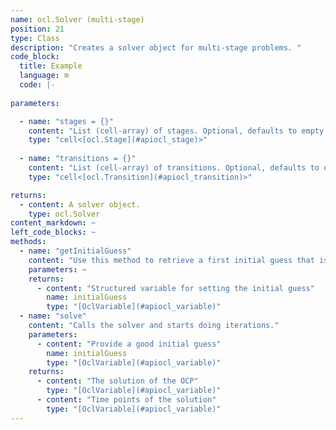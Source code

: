 ```yaml
--- 
name: ocl.Solver (multi-stage)
position: 21
type: Class
description: "Creates a solver object for multi-stage problems. "
code_block:
  title: Example
  language: m
  code: |- 
    
parameters: 

  - name: "stages = {}"
    content: "List (cell-array) of stages. Optional, defaults to empty list."
    type: "cell<[ocl.Stage](#apiocl_stage)>"
    
  - name: "transitions = {}"
    content: "List (cell-array) of transitions. Optional, defaults to empty list."
    type: "cell<[ocl.Transition](#apiocl_transition)>"

returns: 
  - content: A solver object.
    type: ocl.Solver
content_markdown: ~
left_code_blocks: ~
methods: 
  - name: "getInitialGuess"
    content: "Use this method to retrieve a first initial guess that is generated from the bounds. You can further modify this initial guess to improve the solver performance."
    parameters: ~
    returns: 
      - content: "Structured variable for setting the initial guess"
        name: initialGuess
        type: "[OclVariable](#apiocl_variable)"
  - name: "solve"
    content: "Calls the solver and starts doing iterations."
    parameters: 
      - content: "Provide a good initial guess"
        name: initialGuess
        type: "[OclVariable](#apiocl_variable)"
    returns: 
      - content: "The solution of the OCP"
        type: "[OclVariable](#apiocl_variable)"
      - content: "Time points of the solution"
        type: "[OclVariable](#apiocl_variable)"
---
```


